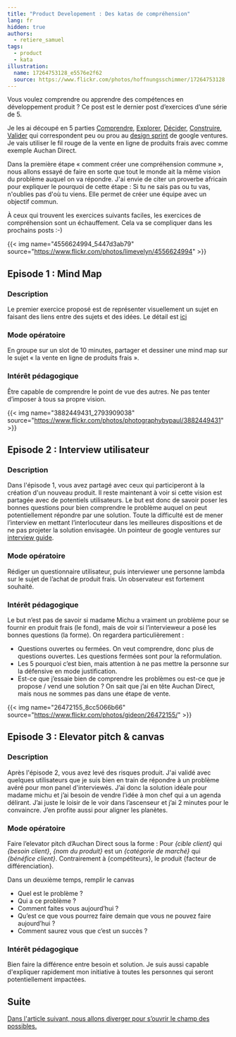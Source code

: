 ```yaml
---
title: "Product Developement : Des katas de compréhension"
lang: fr
hidden: true
authors:
  - retiere_samuel
tags:
  - product
  - kata
illustration:
  name: 17264753128_e5576e2f62
  source: https://www.flickr.com/photos/hoffnungsschimmer/17264753128
---
```


Vous voulez comprendre ou apprendre des compétences en développement produit ? Ce post est le dernier post d’exercices d’une série de 5.

Je les ai découpé en 5 parties [Comprendre], [Explorer], [Décider], [Construire], [Valider] qui correspondent peu ou prou au [design sprint] de google ventures. Je vais utiliser le fil rouge de la vente en ligne de produits frais avec comme exemple Auchan Direct.

Dans la première étape « comment créer une compréhension commune », nous allons essayé de faire en sorte que tout le monde ait la même vision du problème auquel on va répondre. J'ai envie de citer un proverbe africain pour expliquer le pourquoi de cette étape : Si tu ne sais pas ou tu vas, n'oublies pas d'où tu viens. Elle permet de créer une équipe avec un objectif commun.

À ceux qui trouvent les exercices suivants faciles, les exercices de compréhension sont un échauffement. Cela va se compliquer dans les prochains posts :-)

{{< img name="4556624994_5447d3ab79" source="https://www.flickr.com/photos/limevelyn/4556624994" >}}

## Episode 1 : Mind Map

### Description

Le premier exercice proposé est de représenter visuellement un sujet en faisant des liens entre des sujets et des idées. Le détail est [ici](https://en.wikipedia.org/wiki/Mind_map)

### Mode opératoire

En groupe sur un slot de 10 minutes, partager et dessiner une mind map sur le sujet « la vente en ligne de produits frais ».

### Intérêt pédagogique

Être capable de comprendre le point de vue des autres. Ne pas tenter d’imposer à tous sa propre vision.


{{< img name="3882449431_2793909038" source="https://www.flickr.com/photos/photographybypaul/3882449431" >}}

## Episode 2 : Interview utilisateur

### Description

Dans l'épisode 1, vous avez partagé avec ceux qui participeront à la création d'un nouveau produit. Il reste maintenant à voir si cette vision est partagée avec de potentiels utilisateurs. Le but est donc de savoir poser les bonnes questions pour bien comprendre le problème auquel on peut potentiellement répondre par une solution. Toute la difficulté est de mener l’interview en mettant l’interlocuteur dans les meilleures dispositions et de ne pas projeter la solution envisagée. Un pointeur de google ventures sur [interview guide].

### Mode opératoire

Rédiger un questionnaire utilisateur, puis interviewer une personne lambda sur le sujet de l’achat de produit frais. Un observateur est fortement souhaité.

### Intérêt pédagogique

Le but n’est pas de savoir si madame Michu a vraiment un problème pour se fournir en produit frais (le fond), mais de voir si l’intervieweur a posé les bonnes questions (la forme). On regardera particulièrement :

- Questions ouvertes ou fermées. On veut comprendre, donc plus de questions ouvertes. Les questions fermées sont pour la reformulation.
- Les 5 pourquoi c’est bien, mais attention à ne pas mettre la personne sur la défensive en mode justification.
- Est-ce que j’essaie bien de comprendre les problèmes ou est-ce que je propose / vend une solution ? On sait que j’ai en tête Auchan Direct, mais nous ne sommes pas dans une étape de vente.


{{< img name="26472155_8cc5066b66" source="https://www.flickr.com/photos/gideon/26472155/" >}}

## Episode 3 : Elevator pitch & canvas

### Description

Après l'épisode 2, vous avez levé des risques produit. J'ai validé avec quelques utilisateurs que je suis bien en train de répondre à un problème avéré pour mon panel d'interviewés. J’ai donc la solution idéale pour madame michu et j’ai besoin de vendre l’idée à mon chef qui a un agenda délirant. J’ai juste le loisir de le voir dans l’ascenseur et j’ai 2 minutes pour le convaincre. J’en profite aussi pour aligner les planètes.

### Mode opératoire

Faire l’elevator pitch d’Auchan Direct sous la forme :
Pour _{cible client}_ qui _{besoin client}_, _{nom du produit}_ est un _{catégorie de marché}_ qui _{bénéfice client}_. Contrairement à {compétiteurs}, le produit {facteur de différenciation}.

Dans un deuxième temps, remplir le canvas

- Quel est le problème ?
- Qui a ce problème ?
- Comment faites vous aujourd’hui ?
- Qu’est ce que vous pourrez faire demain que vous ne pouvez faire aujourd’hui ?
- Comment saurez vous que c’est un succès ?

### Intérêt pédagogique

Bien faire la différence entre besoin et solution. Je suis aussi capable d'expliquer rapidement mon initiative à toutes les personnes qui seront potentiellement impactées.

## Suite

[Dans l'article suivant, nous allons diverger pour s’ouvrir le champ des possibles.](/articles/2016/11/24/katastrophe_2_diverge.html)


[design sprint]: https://library.gv.com/the-product-design-sprint-understand-day-1-e164f76e69cf#.6nykd8v0s
[Comprendre]: /articles/2016/11/24/katastrophe_1_share.html
[Explorer]: /articles/2016/11/24/katastrophe_2_diverge.html
[Décider]: /articles/2016/11/24/katastrophe_3_converge.html
[Construire]: /articles/2016/11/24/katastrophe_4_build.html
[Valider]: /articles/2016/12/05/katastrophe_5_validate.html
[interview guide]: https://library.gv.com/the-gv-research-sprint-schedule-participants-and-draft-interview-guide-day-2-7b3e7476cd55#.bwnfpsvh4
